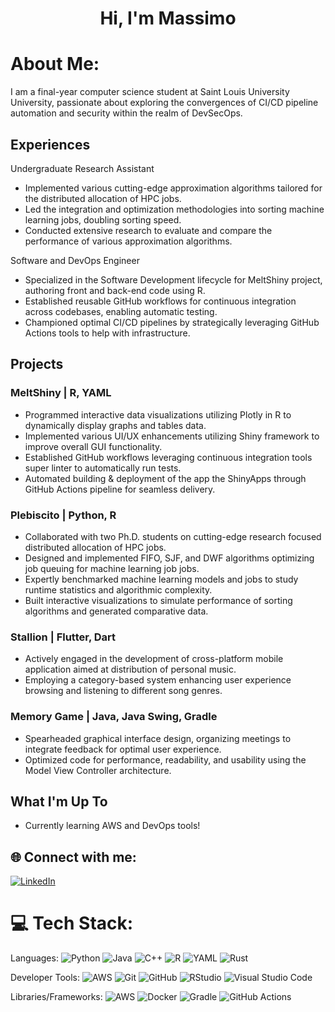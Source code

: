 <h1 align="center">Hi, I'm Massimo</h1>

# About Me:
I am a final-year computer science student at Saint Louis University University, passionate about exploring the convergences of CI/CD pipeline automation and security within the realm of DevSecOps. 

## Experiences
Undergraduate Research Assistant								 
-	Implemented various cutting-edge approximation algorithms tailored for the distributed allocation of HPC jobs.
-	Led the integration and optimization methodologies into sorting machine learning jobs, doubling sorting speed.
-	Conducted extensive research to evaluate and compare the performance of various approximation algorithms. 

Software and DevOps Engineer							                                  
-	Specialized in the Software Development lifecycle for MeltShiny project, authoring front and back-end code using R.
-	Established reusable GitHub workflows for continuous integration across codebases, enabling automatic testing.
-	Championed optimal CI/CD pipelines by strategically leveraging GitHub Actions tools to help with infrastructure.

## Projects

### MeltShiny | R, YAML							 	                            
-	Programmed interactive data visualizations utilizing Plotly in R to dynamically display graphs and tables data. 
-	Implemented various UI/UX enhancements utilizing Shiny framework to improve overall GUI functionality.
-	Established GitHub workflows leveraging continuous integration tools super linter to automatically run tests.
-	Automated building & deployment of the app the ShinyApps through GitHub Actions pipeline for seamless delivery.

### Plebiscito | Python, R									             
-	Collaborated with two Ph.D. students on cutting-edge research focused distributed allocation of HPC jobs.
-	Designed and implemented FIFO, SJF, and DWF algorithms optimizing job queuing for machine learning job jobs.
-	Expertly benchmarked machine learning models and jobs to study runtime statistics and algorithmic complexity.
-	Built interactive visualizations to simulate performance of sorting algorithms and generated comparative data.

### Stallion | Flutter, Dart 								                                 
-	Actively engaged in the development of cross-platform mobile application aimed at distribution of personal music. 
-	Employing a category-based system enhancing user experience browsing and listening to different song genres.

### Memory Game | Java, Java Swing, Gradle 			                                                     
-	Spearheaded graphical interface design, organizing meetings to integrate feedback for optimal user experience.
-	Optimized code for performance, readability, and usability using the Model View Controller architecture.



## What I'm Up To

- Currently learning AWS and DevOps tools! 

## 🌐 Connect with me:
[![LinkedIn](https://img.shields.io/badge/LinkedIn-%230077B5.svg?logo=linkedin&logoColor=white)](https://www.linkedin.com/in/massimo-evelti-1563b424b/)

# 💻 Tech Stack:
Languages: 
![Python](https://img.shields.io/badge/python-%233776AB.svg?style=for-the-badge&logo=python&logoColor=white) 
![Java](https://img.shields.io/badge/java-%23ED8B00.svg?style=for-the-badge&logo=java&logoColor=white) 
![C++](https://img.shields.io/badge/c++-%2300599C.svg?style=for-the-badge&logo=c%2B%2B&logoColor=white)
![R](https://img.shields.io/badge/r-%23276DC3.svg?style=for-the-badge&logo=r&logoColor=white)
![YAML](https://img.shields.io/badge/yaml-%23ffffff.svg?style=for-the-badge&logo=yaml&logoColor=151515)
![Rust](https://img.shields.io/badge/rust-%23000000.svg?style=for-the-badge&logo=rust&logoColor=white)

Developer Tools:
![AWS](https://img.shields.io/badge/AWS-%23232F3E.svg?style=for-the-badge&logo=amazon-aws&logoColor=white)
![Git](https://img.shields.io/badge/git-%23F05033.svg?style=for-the-badge&logo=git&logoColor=white)
![GitHub](https://img.shields.io/badge/github-%23121011.svg?style=for-the-badge&logo=github&logoColor=white)
![RStudio](https://img.shields.io/badge/RStudio-4285F4?style=for-the-badge&logo=rstudio&logoColor=white)
![Visual Studio Code](https://img.shields.io/badge/Visual%20Studio%20Code-0078d7.svg?style=for-the-badge&logo=visual-studio-code&logoColor=white)

Libraries/Frameworks: 
![AWS](https://img.shields.io/badge/AWS-%23232F3E.svg?style=for-the-badge&logo=amazon-aws&logoColor=white) 
![Docker](https://img.shields.io/badge/docker-%230db7ed.svg?style=for-the-badge&logo=docker&logoColor=white)
![Gradle](https://img.shields.io/badge/Gradle-02303A.svg?style=for-the-badge&logo=Gradle&logoColor=white)
![GitHub Actions](https://img.shields.io/badge/github%20actions-%232671E5.svg?style=for-the-badge&logo=githubactions&logoColor=white)

